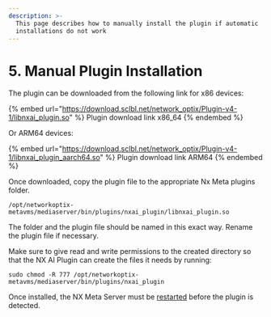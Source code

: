 ```yaml
---
description: >-
  This page describes how to manually install the plugin if automatic
  installations do not work
---
```


# 5. Manual Plugin Installation

The plugin can be downloaded from the following link for x86 devices:



{% embed url="https://download.sclbl.net/network_optix/Plugin-v4-1/libnxai_plugin.so" %}
Plugin download link x86\_64
{% endembed %}

Or ARM64 devices:

{% embed url="https://download.sclbl.net/network_optix/Plugin-v4-1/libnxai_plugin_aarch64.so" %}
Plugin download link ARM64
{% endembed %}

Once downloaded, copy the plugin file to the appropriate Nx Meta plugins folder.

```
/opt/networkoptix-metavms/mediaserver/bin/plugins/nxai_plugin/libnxai_plugin.so
```

The folder and the plugin file should be named in this exact way. Rename the plugin file if necessary.

Make sure to give read and write permissions to the created directory so that the NX AI Plugin can create the files it needs by running:

```
sudo chmod -R 777 /opt/networkoptix-metavms/mediaserver/bin/plugins/nxai_plugin
```

Once installed, the NX Meta Server must be [restarted](../support-and-troubleshooting/troubleshooting/controlling-the-server-and-the-plugin.md) before the plugin is detected.&#x20;
